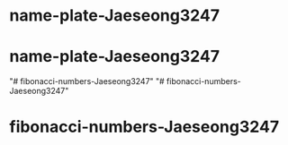 # name-plate-Jaeseong3247
# name-plate-Jaeseong3247
"# fibonacci-numbers-Jaeseong3247" 
"# fibonacci-numbers-Jaeseong3247" 
# fibonacci-numbers-Jaeseong3247
